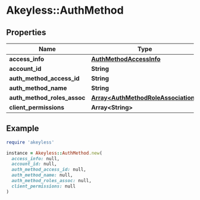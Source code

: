 # Akeyless::AuthMethod

## Properties

| Name | Type | Description | Notes |
| ---- | ---- | ----------- | ----- |
| **access_info** | [**AuthMethodAccessInfo**](AuthMethodAccessInfo.md) |  | [optional] |
| **account_id** | **String** |  | [optional] |
| **auth_method_access_id** | **String** |  | [optional] |
| **auth_method_name** | **String** |  | [optional] |
| **auth_method_roles_assoc** | [**Array&lt;AuthMethodRoleAssociation&gt;**](AuthMethodRoleAssociation.md) |  | [optional] |
| **client_permissions** | **Array&lt;String&gt;** |  | [optional] |

## Example

```ruby
require 'akeyless'

instance = Akeyless::AuthMethod.new(
  access_info: null,
  account_id: null,
  auth_method_access_id: null,
  auth_method_name: null,
  auth_method_roles_assoc: null,
  client_permissions: null
)
```


